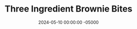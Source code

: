 ---
layout: post
title:  "Three Ingredient Brownie Bites"
date:   2024-05-10 00:00:00 -05000
categories: 
- Recipes
- Healthier Dessert
permalink: /recipes/three-ingredient-brownies
image: /assets/Food/Healthier Dessert/3 Ing Brownie/3-ing-brownie-cover.jpg
ing: 3ingbrownie-ing
facts: 3ingbrownie-facts
section1: 
start2: 
section2: 
start3: 
section3: 
start4: 
section4: 
start5: 
section5: 
Prep: 5
Rest: 
Cook: 15
Source1: https://kirbiecravings.com/3-ingredient-healthy-brownies/#recipe
Source2: https://www.youtube.com/watch?v=kz1eIa2r5Ug
whisk: https://s.samsungfood.com/gs4kS
tags: 
- cocoa powder
- chocolate
- banana
- mashed banana
- mashed sweet potato
- sweet potato puree
- natural peanut butter
- peanut butter
- almond butter
- sunflower seed butter
- sunbutter
- vanilla extract
- chocolate chips
- chopped nuts
Description: These simple and healthy brownie bites are made with just 3 ingredients - pureed bananas, nut butter, and cocoa powder. These taste like delicious chocolate peanut butter banana bread, but dense and fudgy, as all brownies should be. Feel free to add any extra flavors such as vanilla or cinnamon, or any mix-ins like chocolate chips or chopped nuts. The nutrition facts are per brownie bite.
Instructions: 
- Preheat your oven to 350F, and spray a mini muffin pan with oil<br><br>

- Choose bananas that are as brown and soft as possible for the sweetest brownies. I've used <a href="natural-peanut-butter">natural peanut butter</a> here, but any other natural nut or seed butter will work, like almond butter or sunflower seed butter. <a href="apple-spread">No Sugar Added Apple Spread</a> or unsweetened applesauce would also work in place of bananas. Using PB2 in place of cocoa powder would probably work to make it a blondie instead and add more protein, but I haven't personally tried it yet<br><br>

- In a food processor, blend the bananas, nut butter, and cocoa powder until smooth<br><br>
- <center><img src="/assets/Food/Healthier Dessert/3 Ing Brownie/3-ing-brownie-3.jpg" alt="" class="instruction-image"></center><br>

- Optionally, mix in some other flavors. You can use 1 tsp (5 g) vanilla (or almond) extract, 1/4 tsp (1.5 g) salt, 2 tsp (5 g) cinnamon, or 1/3 cup (60 g) of mix-ins (chocolate chips, chopped nuts, raisins, etc.). For a cakier brownie, add a 1/2 tsp (2.4 g) of baking powder<br><br>

- Evenly divide your batter across 24 mini muffin cups. They won't rise as they bake (unless you add the baking powder), so fill them completely<br><br>
- <center><img src="/assets/Food/Healthier Dessert/3 Ing Brownie/3-ing-brownie-5.jpg" alt="" class="instruction-image"></center><br>

- Bake the brownie bites at 350F for about 12 minutes, or until the tops look black (don't worry, they're not burned) and the top is just firm. A toothpick to the center should NOT come out clean<br><br>
- <center><img src="/assets/Food/Healthier Dessert/3 Ing Brownie/3-ing-brownie-6.jpg" alt="" class="instruction-image"></center><br>

- Alternatively, you can bake as regular brownies in a parchment lined and greased 8" square pan.  Bake for about 30 minutes. If you jiggle the pan, the center should just be set, and a toothpick should come out with some moist crumbs.  Note that the nutrition facts are for 24 mini muffins, and an 8" would be cut into 16 pieces.  Just multiply all the values by 1.5 to get the nutritional information for 1 square brownie<br><br>
- <center><img src="/assets/Food/Healthier Dessert/3 Ing Brownie/3-ing-brownie-7.jpg" alt="" class="instruction-image"></center><br>

- Refrigerate for at least 4 hours (ideally overnight) so the brownies can set before removing from the pan
---